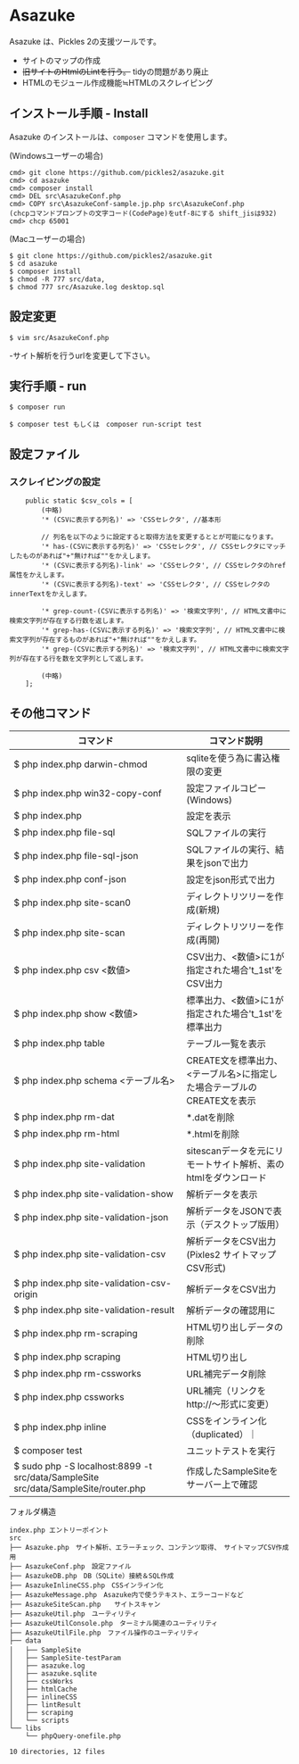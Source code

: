Asazuke
=========

Asazuke は、Pickles 2の支援ツールです。

- サイトのマップの作成
- <strike>旧サイトのHtmlのLintを行う。</strike> tidyの問題があり廃止
- HTMLのモジュール作成機能≒HTMLのスクレイピング

## インストール手順 - Install

Asazuke のインストールは、`composer` コマンドを使用します。

(Windowsユーザーの場合)
```
cmd> git clone https://github.com/pickles2/asazuke.git
cmd> cd asazuke
cmd> composer install
cmd> DEL src\AsazukeConf.php
cmd> COPY src\AsazukeConf-sample.jp.php src\AsazukeConf.php
(chcpコマンドプロンプトの文字コード(CodePage)をutf-8にする shift_jisは932)
cmd> chcp 65001
```

(Macユーザーの場合)
```
$ git clone https://github.com/pickles2/asazuke.git
$ cd asazuke
$ composer install
$ chmod -R 777 src/data,
$ chmod 777 src/Asazuke.log desktop.sql
```

## 設定変更
```
$ vim src/AsazukeConf.php
```
-サイト解析を行うurlを変更して下さい。

## 実行手順 - run
```
$ composer run

$ composer test もしくは　composer run-script test
```

## 設定ファイル
### スクレイピングの設定
```
    public static $csv_cols = [
        (中略)
        '* (CSVに表示する列名)' => 'CSSセレクタ', //基本形

        // 列名を以下のように設定すると取得方法を変更するととが可能になります。
        '* has-(CSVに表示する列名)' => 'CSSセレクタ', // CSSセレクタにマッチしたものがあれば"+"無ければ""をかえします。
        '* (CSVに表示する列名)-link' => 'CSSセレクタ', // CSSセレクタのhref属性をかえします。
        '* (CSVに表示する列名)-text' => 'CSSセレクタ', // CSSセレクタのinnerTextをかえします。

        '* grep-count-(CSVに表示する列名)' => '検索文字列', // HTML文書中に検索文字列が存在する行数を返します。
        '* grep-has-(CSVに表示する列名)' => '検索文字列', // HTML文書中に検索文字列が存在するものがあれば"+"無ければ""をかえします。
        '* grep-(CSVに表示する列名)' => '検索文字列', // HTML文書中に検索文字列が存在する行を数を文字列として返します。

        (中略)
    ];
```


###


## その他コマンド
|コマンド|コマンド説明|
|---|---|
|$ php index.php darwin-chmod|sqliteを使う為に書込権限の変更|
|$ php index.php win32-copy-conf|設定ファイルコピー(Windows)|
|$ php index.php |設定を表示|
|$ php index.php file-sql|SQLファイルの実行|
|$ php index.php file-sql-json|SQLファイルの実行、結果をjsonで出力|
|$ php index.php conf-json|設定をjson形式で出力|
|$ php index.php site-scan0|ディレクトリツリーを作成(新規)|
|$ php index.php site-scan|ディレクトリツリーを作成(再開)|
|$ php index.php csv <数値>|CSV出力、<数値>に1が指定された場合't_1st'をCSV出力|
|$ php index.php show <数値>|標準出力、<数値>に1が指定された場合't_1st'を標準出力|
|$ php index.php table|テーブル一覧を表示|
|$ php index.php schema <テーブル名>|CREATE文を標準出力、<テーブル名>に指定した場合テーブルのCREATE文を表示|
|$ php index.php rm-dat|*.datを削除|
|$ php index.php rm-html|*.htmlを削除|
|$ php index.php site-validation|sitescanデータを元にリモートサイト解析、素のhtmlをダウンロード|
|$ php index.php site-validation-show|解析データを表示|
|$ php index.php site-validation-json|解析データをJSONで表示（デスクトップ版用）|
|$ php index.php site-validation-csv|解析データをCSV出力(Pixles2 サイトマップCSV形式)|
|$ php index.php site-validation-csv-origin|解析データをCSV出力|
|$ php index.php site-validation-result|解析データの確認用に|
|$ php index.php rm-scraping|HTML切り出しデータの削除|
|$ php index.php scraping|HTML切り出し|
|$ php index.php rm-cssworks|URL補完データ削除|
|$ php index.php cssworks|URL補完（リンクをhttp://〜形式に変更）|
|$ php index.php inline| CSSをインライン化（duplicated）｜
|$ composer test|ユニットテストを実行|
|$ sudo php -S localhost:8899 -t src/data/SampleSite src/data/SampleSite/router.php|作成したSampleSiteをサーバー上で確認|


フォルダ構造

```
index.php エントリーポイント
src
├── Asazuke.php　サイト解析、エラーチェック、コンテンツ取得、　サイトマップCSV作成用
├── AsazukeConf.php　設定ファイル
├── AsazukeDB.php　DB（SQLite）接続＆SQL作成
├── AsazukeInlineCSS.php　CSSインライン化
├── AsazukeMessage.php　Asazuke内で使うテキスト、エラーコードなど
├── AsazukeSiteScan.php　　サイトスキャン
├── AsazukeUtil.php　ユーティリティ
├── AsazukeUtilConsole.php　ターミナル関連のユーティリティ
├── AsazukeUtilFile.php　ファイル操作のユーティリティ
├── data
│   ├── SampleSite　
│   ├── SampleSite-testParam
│   ├── asazuke.log
│   ├── asazuke.sqlite
│   ├── cssWorks
│   ├── htmlCache
│   ├── inlineCSS
│   ├── lintResult
│   ├── scraping
│   └── scripts
└── libs
    └── phpQuery-onefile.php

10 directories, 12 files
```
